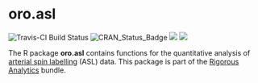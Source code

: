 # oro.asl

![Travis-CI Build Status](https://travis-ci.org/bjw34032/oro.asl.svg?branch=master)
![CRAN_Status_Badge](http://www.r-pkg.org/badges/version/oro.asl)
![](http://cranlogs.r-pkg.org/badges/grand-total/oro.asl)
![](http://cranlogs.r-pkg.org/badges/oro.asl)

The R package **oro.asl** contains functions for the quantitative analysis of [arterial spin labelling](http://en.wikipedia.org/wiki/Arterial_spin_labelling) (ASL) data.  This package is part of the [Rigorous Analytics](http://rigorousanalytics.blogspot.com) bundle. 
